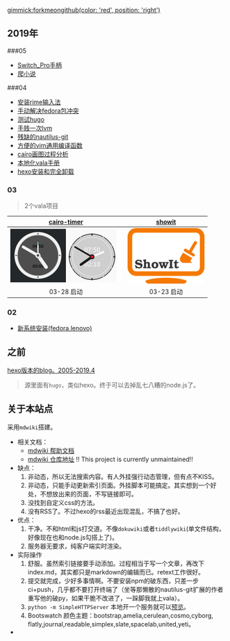 [gimmick:forkmeongithub(color: 'red', position: 'right')](https://github.com/eexpress/wiki)

## 2019年

###05
- [Switch_Pro手柄](blog/2019-05-04-Switch_Pro手柄.md)
- [爬小说](blog/2019-05-16-爬虫爬小说.md)

###04
- [安装rime输入法](blog/2019-04-15-中州韵.md)
- [手动解决fedora包冲突](blog/2019-04-09-包冲突导致游戏不运行.md)
- [测试hugo](blog/2019-04-08-测试hugo.md)
- [手贱一次lvm](blog/2019-04-07-lvm.md)
- [残缺的nautilus-git](blog/2019-04-06-nautilus-git扩展.md)
- [方便的vim通用编译函数](blog/2019-04-02-vim动态执行编译.md)
- [cairo画图过程分析](blog/2019-04-01-cairo画图过程分析.md)
- [本地化vala手册](blog/2019-04-02-本地化vala手册.md)
- [hexo安装和完全卸载](blog/2019-04-01-hexo笔记.md)

### 03
> 2个vala项目

[cairo-timer](https://github.com/eexpress/cairo-timer)|[showit](https://github.com/eexpress/showit)
:--:|:--:
![](pic/timer.png)![](pic/timer-old.png)|![](pic/showit.png)
03-28 启动|03-23 启动

### 02
- [新系统安装(fedora,lenovo)](blog/2019-02-13-新系统安装.md)

## 之前
[hexo版本的blog。2005-2019.4](https://eexpress.github.io/hexo-blog)

> 源里面有`hugo`，类似hexo。终于可以去掉乱七八糟的node.js了。

## 关于本站点

采用`mdwiki`搭建。

- 相关文档：
	- [mdwiki 帮助文档](https://dynalon.github.io/mdwiki/#!tutorials/github.md)
	- [mdwiki 仓库地址](https://github.com/Dynalon/mdwiki/) !! This project is currently unmaintained!!
- 缺点：
	1. 非动态，所以无法搜索内容。有人外挂强行动态管理，但有点不KISS。
	1. 非动态，只能手动更新索引页面。外挂脚本可能搞定。其实想到一个好处，不想放出来的页面，不写链接即可。
	1. 没找到自定义css的方法。
	1. 没有RSS了。不过hexo的rss最近出现混乱，不搞了也好。
- 优点：
	1. 干净。不和html和js打交道。不像`dokuwiki`或者`tiddlywiki`(单文件结构，好像现在也和node.js勾搭上了)。
	1. 服务器无要求，纯客户端实时渲染。
- 实际操作
    1. 舒服。虽然索引链接要手动添加。过程相当于写一个文章，再改下index.md，其实都只是markdown的编辑而已。retext工作很好。
    1. 提交就完成，少好多事情啊。不要安装npm的破东西，只差一步ci+push，几乎都不要打开终端了（坐等那懒散的nautilus-git扩展的作者重写他的破py，如果干脆不改进了，一跺脚我就上vala）。
    1. `python -m SimpleHTTPServer` 本地开一个服务就可以[预览](http://localhost:8000/)。
    1. Bootswatch 颜色主题：bootstrap,amelia,cerulean,cosmo,cyborg, flatly,journal,readable,simplex,slate,spacelab,united,yeti。
- 